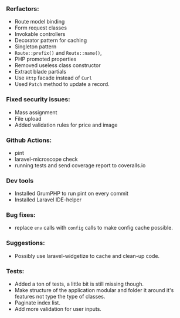 ### Rerfactors:
- Route model binding
- Form request classes
- Invokable controllers
- Decorator pattern for caching
- Singleton pattern
- `Route::prefix()` and `Route::name()`, 
- PHP promoted properties
- Removed useless class constructor
- Extract blade partials
- Use `Http` facade instead of `Curl`
- Used `Patch` method to update a record.

### Fixed security issues:
- Mass assignment
- File upload
- Added validation rules for price and image

### Github Actions:
- pint
- laravel-microscope check
- running tests and send coverage report to coveralls.io

### Dev tools
- Installed GrumPHP to run pint on every commit
- Installed Laravel IDE-helper

### Bug fixes:
- replace `env` calls with `config` calls to make config cache possible.

### Suggestions:
- Possibly use laravel-widgetize to cache and clean-up code.

### Tests:
- Added a ton of tests, a little bit is still missing though.
- Make structure of the application modular and folder it around it's features not type the type of classes.
- Paginate index list.
- Add more validation for user inputs.
